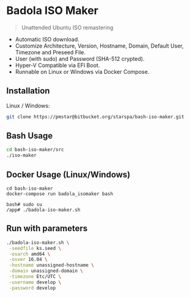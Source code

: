 # Badola ISO Maker
> Unattended Ubuntu ISO remastering

- Automatic ISO download.
- Customize Architecture, Version, Hostname, Domain, Default User, Timezone and Preseed File. 
- User (with sudo) and Password (SHA-512 crypted).
- Hyper-V Compatible via EFI Boot.
- Runnable on Linux or Windows via Docker Compose.

## Installation

Linux / Windows:

```bash
git clone https://pmstar@bitbucket.org/starspa/bash-iso-maker.git
```

## Bash Usage

```bash
cd bash-iso-maker/src
./iso-maker
```

## Docker Usage (Linux/Windows)

```docker
cd bash-iso-maker
docker-compose run badola_isomaker bash

bash# sudo su
/app# ./badola-iso-maker.sh
```

## Run with parameters

```bash
./badola-iso-maker.sh \
 -seedfile ks.seed \
 -osarch amd64 \
 -osver 16.04 \
 -hostname unassigned-hostname \
 -domain unassigned-domain \
 -timezone Etc/UTC \
 -username develop \
 -password develop
```